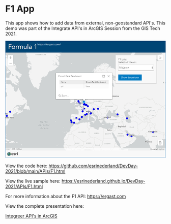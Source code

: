 # F1 App

This app shows how to add data from external, non-geostandard API's.
This demo was part of the Integrate API's in ArcGIS Session from the GIS Tech 2021.

![Formula 1 App](../images/formula1.png)

View the code here:
https://github.com/esrinederland/DevDay-2021/blob/main/APIs/F1.html

View the live sample here:
https://esrinederland.github.io/DevDay-2021/APIs/F1.html

For more information about the F1 API:
https://ergast.com


View the complete presentation here:

[Integreer API's in ArcGIS](https://www.youtube.com/watch?v=bl-26Yxx3Jc)

